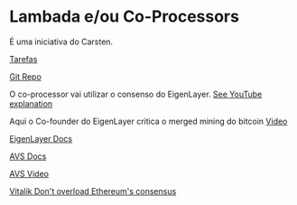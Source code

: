 # Lambada e/ou Co-Processors

É uma iniciativa do Carsten.

[Tarefas](https://docs.google.com/document/d/1NFGr5Yig0jbZ1s9vI4GjUUHVGpdJlcuQSD2OL7Vlbfc/edit)

[Git Repo](https://github.com/zippiehq/cartesi-lambada-coprocessor)

O co-processor vai utilizar o consenso do EigenLayer.
[See YouTube explanation](https://youtu.be/-V-fG4J1N_M?si=7l9RC8S_W-GdO50K&t=2141)

Aqui o Co-founder do EigenLayer critica o merged mining do bitcoin
[Video](https://www.youtube.com/watch?v=HcEGXoC57Rw&t=1062s)

[EigenLayer Docs](https://docs.eigenlayer.xyz/)

[AVS Docs](https://docs.eigenlayer.xyz/eigenlayer/avs-guides/incredible-squaring#incredible-squaring-avs-lifecycle-flow)

[AVS Video](https://www.loom.com/share/50314b3ec0f34e2ba386d45724602d76?sid=9d68d8cb-d2d5-4123-bd06-776de2076de0)

[Vitalik Don't overload Ethereum's consensus](./vitalik/dont_overload.md)
